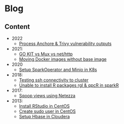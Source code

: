# Blog

## Content
- 2022
    - [Process Anchore & Trivy vulnerability outputs](2022/02/03.md)
- 2021:
  - [GO KIT vs Mux vs net/http](blog/2021/08/24.md)
  - [Moving Docker images without base image](2021/09/08.md)
- 2020
    - [Setup SparkOperator and Minio in K8s](2020/01/19.md)
- 2018:
    - [Testing ssh connectivity to cluster](2018/02/multiple-ssh-test.md)
    - [Unable to install R packages rgl & qpcR in sparkR](2018/02/r-rgl-qpcr-sparkr.md)
- 2017:
    - [Sqoop views using Netezza](2017/07/18.md)
- 2013:
    - [Install RStudio in CentOS](2013/10/31.md)
    - [Create sudo user in CentOS](2013/10/02.md)
    - [Setup Hbase in Cloudera](2013/10/01.md)
